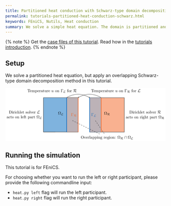 ```yaml
---
title: Partitioned heat conduction with Schwarz-type domain decomposition
permalink: tutorials-partitioned-heat-conduction-schwarz.html
keywords: FEniCS, Nutils, Heat conduction
summary: We solve a simple heat equation. The domain is partitioned and the coupling is established in an overlapping-Schwarz-type domain decomposition.
---
```


{% note %}
Get the [case files of this tutorial](https://github.com/precice/tutorials/tree/master/partitioned-heat-conduction-schwarz). Read how in the [tutorials introduction](https://www.precice.org/tutorials.html).
{% endnote %}

## Setup

We solve a partitioned heat equation, but apply an overlapping Schwarz-type domain decomposition method in this tutorial.

![Case setup of partitioned-heat-conduction case with Schwarz-type domain decomposition](images/tutorials-partitioned-heat-conduction-schwarz-setup.png)

## Running the simulation

This tutorial is for FEniCS.

For choosing whether you want to run the left or right participant, please provide the following commandline input:

* `heat.py left` flag will run the left participant.
* `heat.py right` flag will run the right participant.
